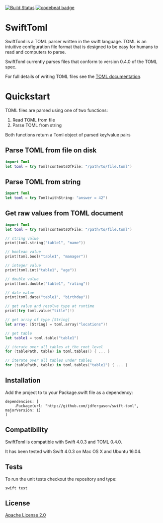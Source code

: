 [![Build Status](https://travis-ci.org/jdfergason/swift-toml.svg?branch=master)](https://travis-ci.org/jdfergason/swift-toml)
[![codebeat badge](https://codebeat.co/badges/21ffbe72-dd12-4d9d-ad01-cfdf423ea5fa)](https://codebeat.co/projects/github-com-jdfergason-swift-toml)

# SwiftToml

SwiftToml is a TOML parser written in the swift language.  TOML is an intuitive
configuration file format that is designed to be easy for humans to read and
computers to parse.

SwiftToml currently parses files that conform to version 0.4.0 of the TOML spec.

For full details of writing TOML files see the [TOML documentation](https://github.com/toml-lang/toml).

# Quickstart

TOML files are parsed using one of two functions:

1. Read TOML from file
2. Parse TOML from string

Both functions return a Toml object of parsed key/value pairs

## Parse TOML from file on disk

```swift
import Toml
let toml = try Toml(contentsOfFile: "/path/to/file.toml")
```

## Parse TOML from string

```swift
import Toml
let toml = try Toml(withString: "answer = 42")
```

## Get raw values from TOML document

```swift
import Toml
let toml = try Toml(contentsOfFile: "/path/to/file.toml")

// string value
print(toml.string("table1", "name"))

// boolean value
print(toml.bool("table1", "manager"))

// integer value
print(toml.int("table1", "age"))

// double value
print(toml.double("table1", "rating"))

// date value
print(toml.date("table1", "birthday"))

// get value and resolve type at runtime
print(try toml.value("title")!)

// get array of type [String]
let array: [String] = toml.array("locations")!

// get table
let table1 = toml.table("table1")

// iterate over all tables at the root level
for (tablePath, table) in toml.tables() { ... }

// iterate over all tables under table1
for (tablePath, table) in toml.tables("table1") { ... }
```

## Installation

Add the project to  to your Package.swift file as a dependency:

    dependencies: [
        .Package(url: "http://github.com/jdfergason/swift-toml", majorVersion: 1)
    ]

## Compatibility

SwiftToml is compatible with Swift 4.0.3 and TOML 0.4.0.

It has been tested with Swift 4.0.3 on Mac OS X and Ubuntu 16.04. 

## Tests

To run the unit tests checkout the repository and type:

    swift test

## License

[Apache License 2.0](http://www.apache.org/licenses/LICENSE-2.0.txt)
